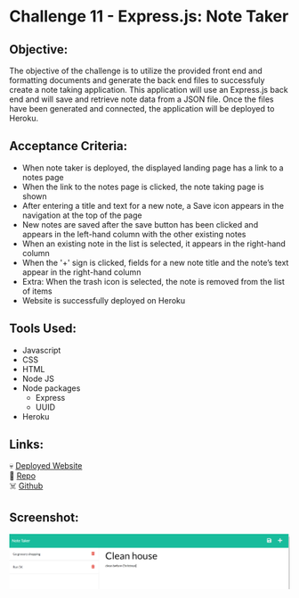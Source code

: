 # Challenge 11 - Express.js: Note Taker

## Objective:

The objective of the challenge is to utilize the provided front end and formatting documents and generate the back end files to successfuly create a note taking application.  This application will use an Express.js back end and will save and retrieve note data from a JSON file.  Once the files have been generated and connected, the application will be deployed to Heroku.

## Acceptance Criteria:

* When note taker is deployed, the displayed landing page has a link to a notes page
* When the link to the notes page is clicked, the note taking page is shown
* After entering a title and text for a new note, a Save icon appears in the navigation at the top of the page
* New notes are saved after the save button has been clicked and appears in the left-hand column with the other existing notes
* When an existing note in the list is selected, it appears in the right-hand column
* When the '+' sign is clicked, fields for a new note title and the note’s text appear in the right-hand column
* Extra: When the trash icon is selected, the note is removed from the list of items
* Website is successfully deployed on Heroku

## Tools Used:

* Javascript
* CSS
* HTML 
* Node JS
* Node packages
    * Express
    * UUID
* Heroku

## Links:
💀 [Deployed Website](https://obscure-hamlet-96065.herokuapp.com)\
👻 [Repo](https://github.com/RPB543/note-taker-rpb)\
☠️ [Github](https://github.com/RPB543)

## Screenshot:
![Screenshot](./assets/screenshot.png)